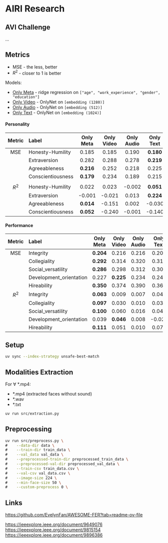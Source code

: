 # AIRI Research

## AVI Challenge

...

## Metrics

- MSE - the less, better
- $`R^2`$ - closer to 1 is better

Models:

- [Only Meta](./notebooks/dummy.ipynb) - ridge regression on `["age", "work_experience", "gender", "education"]`
- [Only Video](./src/train_video_personality.py) - OnlyNet on `[embedding (1280)]`
- [Only Audio](./src/train_audio_personality.py) - OnlyNet on `[embedding (512)]`
- [Only Text](./src/train_text_personality.py) - OnlyNet on `[embedding (1024)]`

#### Personality

|  Metric   | Label             | Only Meta | Only Video | Only Audio | Only Text |
| :-------: | :---------------- | :-------: | :--------: | :--------: | :-------: |
|    MSE    | Honesty-Humility  |   0.185   |   0.185    |   0.190    | **0.180** |
|           | Extraversion      |   0.282   |   0.288    |   0.278    | **0.219** |
|           | Agreeableness     | **0.216** |   0.252    |   0.218    |   0.225   |
|           | Conscientiousness | **0.179** |   0.234    |   0.189    |   0.215   |
|           |                   |           |            |            |           |
| $` R^2 `$ | Honesty-Humility  |   0.022   |   0.023    |   -0.002   | **0.051** |
|           | Extraversion      |  -0.001   |   -0.021   |   0.013    | **0.224** |
|           | Agreeableness     | **0.014** |   -0.151   |   0.002    |  -0.030   |
|           | Conscientiousness | **0.052** |   -0.240   |   -0.001   |  -0.140   |

#### Performance

|  Metric   | Label                   | Only Meta | Only Video | Only Audio | Only Text |
| :-------: | :---------------------- | :-------: | :--------: | :--------: | :-------: |
|    MSE    | Integrity               | **0.204** |   0.216    |   0.216    |   0.208   |
|           | Collegiality            | **0.292** |   0.314    |   0.320    |   0.312   |
|           | Social_versatility      | **0.286** |   0.298    |   0.312    |   0.303   |
|           | Development_orientation |   0.227   | **0.225**  |   0.234    |   0.242   |
|           | Hireability             | **0.350** |   0.374    |   0.390    |   0.365   |
| $` R^2 `$ | Integrity               | **0.063** |   0.009    |   0.007    |   0.044   |
|           | Collegiality            | **0.097** |   0.030    |   0.010    |   0.035   |
|           | Social_versatility      | **0.100** |   0.060    |   0.016    |   0.044   |
|           | Development_orientation |   0.039   | **0.046**  |   0.008    |  -0.026   |
|           | Hireability             | **0.111** |   0.051    |   0.010    |   0.073   |

## Setup

```bash
uv sync --index-strategy unsafe-best-match
```

## Modalities Extraction

For $` \forall `$ \*.mp4:

- \*.mp4 (extracted faces without sound)
- \*.wav
- \*.txt

```bash
uv run src/extraction.py
```

## Preprocessing

```bash
uv run src/preprocess.py \
#    --data-dir data \
#    --train-dir train_data \
#    --val_data val_data \
#    --preprocessed-train-dir preprocessed_train_data \
#    --preprocessed-val-dir preprocessed_val_data \
#    --train-csv train_data.csv \
#    --val-csv val_data.csv \
#    --image-size 224 \
#    --min-face-size 50 \
#    --custom-preprocess 0 \
```

## Links

https://github.com/EvelynFan/AWESOME-FER?tab=readme-ov-file

https://ieeexplore.ieee.org/document/9649076
https://ieeexplore.ieee.org/document/9815154
https://ieeexplore.ieee.org/document/9896386
